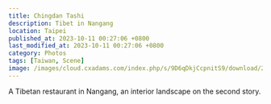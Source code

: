 ```yaml
---
title: Chingdan Tashi
description: Tibet in Nangang
location: Taipei
published_at: 2023-10-11 00:27:06 +0800
last_modified_at: 2023-10-11 00:27:06 +0800
category: Photos
tags: [Taiwan, Scene]
image: /images/cloud.cxadams.com/index.php/s/9D6qDkjCcpnitS9/download/20230511-2021_Taipei_Nangang_L1009624-0.jpg
---
```


A Tibetan restaurant in Nangang, an interior landscape on the second story.
